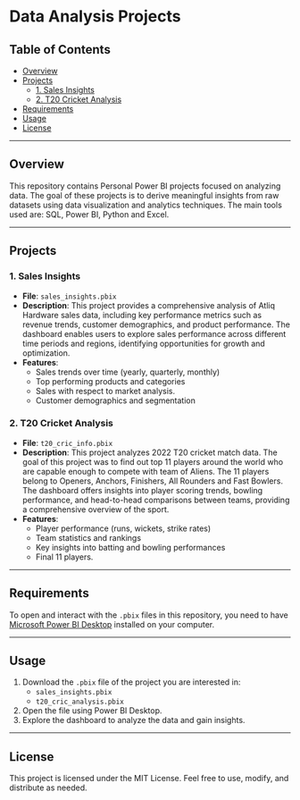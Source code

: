 # Data Analysis Projects

## Table of Contents
- [Overview](#overview)
- [Projects](#projects)
  - [1. Sales Insights](#1-sales-insights)
  - [2. T20 Cricket Analysis](#2-t20-cricket-analysis)
- [Requirements](#requirements)
- [Usage](#usage)
- [License](#license)

---

## Overview
This repository contains Personal Power BI projects focused on analyzing data. The goal of these projects is to derive meaningful insights from raw datasets using data visualization and analytics techniques.
The main tools used are: SQL, Power BI, Python and Excel.

---

## Projects

### 1. Sales Insights
- **File**: `sales_insights.pbix`
- **Description**: This project provides a comprehensive analysis of Atliq Hardware sales data, including key performance metrics such as revenue trends, customer demographics, and product performance. The dashboard enables users to explore sales performance across different time periods and regions, identifying opportunities for growth and optimization.
- **Features**:
  - Sales trends over time (yearly, quarterly, monthly)
  - Top performing products and categories
  - Sales with respect to market analysis.
  - Customer demographics and segmentation

### 2. T20 Cricket Analysis
- **File**: `t20_cric_info.pbix`
- **Description**: This project analyzes 2022 T20 cricket match data. The goal of this project was to find out top 11 players around the world who are capable enough to compete with team of Aliens. The 11 players belong to Openers, Anchors, Finishers, All Rounders and Fast Bowlers. The dashboard offers insights into player scoring trends, bowling performance, and head-to-head comparisons between teams, providing a comprehensive overview of the sport.
- **Features**:
  - Player performance (runs, wickets, strike rates)
  - Team statistics and rankings
  - Key insights into batting and bowling performances
  - Final 11 players.

---

## Requirements
To open and interact with the `.pbix` files in this repository, you need to have [Microsoft Power BI Desktop](https://powerbi.microsoft.com/desktop/) installed on your computer.

---

## Usage
1. Download the `.pbix` file of the project you are interested in:
   - `sales_insights.pbix`
   - `t20_cric_analysis.pbix`
2. Open the file using Power BI Desktop.
3. Explore the dashboard to analyze the data and gain insights.

---

## License
This project is licensed under the MIT License. Feel free to use, modify, and distribute as needed.
